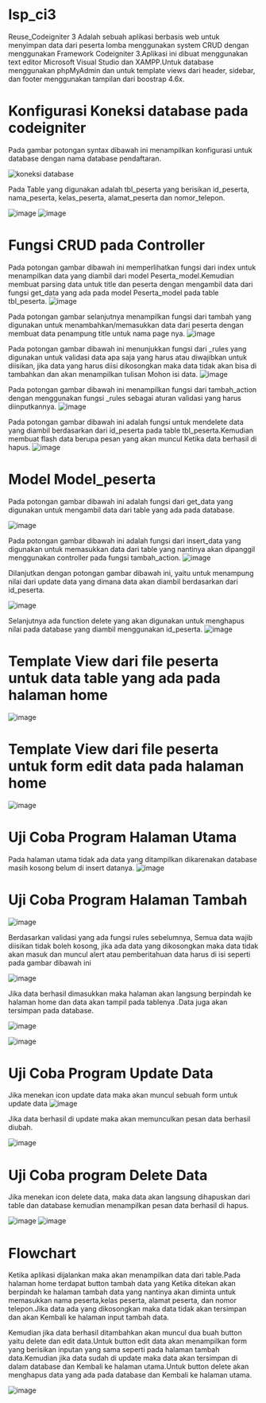 
# lsp_ci3

Reuse_Codeigniter 3 Adalah sebuah aplikasi berbasis web untuk menyimpan data dari peserta lomba menggunakan system CRUD dengan menggunakan Framework Codeigniter 3.Aplikasi ini dibuat menggunakan text editor Microsoft Visual Studio dan XAMPP.Untuk database menggunakan phpMyAdmin dan untuk template views dari header, sidebar, dan footer menggunakan tampilan dari boostrap 4.6x.


# Konfigurasi Koneksi database pada codeigniter


Pada gambar potongan syntax dibawah ini menampilkan konfigurasi untuk database dengan nama database pendaftaran.

![koneksi database](https://user-images.githubusercontent.com/62431769/177008738-d37c0dca-6be2-4d95-a01f-752a3b5f0293.png)

Pada Table yang digunakan adalah tbl_peserta yang berisikan id_peserta, nama_peserta, kelas_peserta, alamat_peserta dan nomor_telepon.

![image](https://user-images.githubusercontent.com/62431769/177008749-0ffbc9df-0430-4af4-a055-0d95d1476831.png)
![image](https://user-images.githubusercontent.com/62431769/177008759-d31da058-18e3-47b6-b4ac-9d4c17e611c8.png)





# Fungsi CRUD pada Controller


Pada potongan gambar dibawah ini memperlihatkan fungsi dari index untuk menampilkan data yang diambil dari model Peserta_model.Kemudian membuat parsing data untuk title dan peserta dengan mengambil data dari fungsi get_data yang ada pada model Peserta_model pada table tbl_peserta.
![image](https://user-images.githubusercontent.com/62431769/177008764-a7f0e779-870a-42f4-a822-3afd0a52c927.png)


Pada potongan gambar selanjutnya menampilkan fungsi dari tambah yang digunakan untuk menambahkan/memasukkan data dari peserta dengan membuat data penampung title untuk nama page nya.
![image](https://user-images.githubusercontent.com/62431769/177008776-31db016c-df60-4385-a934-7e9663e906f8.png)


Pada potongan gambar dibawah ini menunjukkan fungsi dari _rules yang digunakan untuk validasi data apa saja yang harus atau diwajibkan untuk diisikan, jika data yang harus diisi dikosongkan maka data tidak akan bisa di tambahkan dan akan menampilkan tulisan Mohon isi data.
![image](https://user-images.githubusercontent.com/62431769/177008781-19b90718-5aca-4382-9adc-13e474070cd0.png)


Pada potongan gambar dibawah ini menampilkan fungsi dari tambah_action dengan menggunakan fungsi _rules sebagai aturan validasi yang harus diinputkannya.
![image](https://user-images.githubusercontent.com/62431769/177008794-5af56c15-adfa-4800-8a10-a7b0f8f88d16.png)


Pada potongan gambar dibawah ini adalah fungsi untuk mendelete data yang diambil berdasarkan dari id_peserta pada table tbl_peserta.Kemudian membuat flash data berupa pesan yang akan muncul Ketika data berhasil di hapus.
![image](https://user-images.githubusercontent.com/62431769/177008799-e159e88b-437a-44f8-af35-b5adb4d13259.png)



# Model Model_peserta

Pada potongan gambar dibawah ini adalah fungsi dari get_data yang digunakan untuk mengambil data dari table yang ada pada database.

![image](https://user-images.githubusercontent.com/62431769/177008801-6acf7355-788b-45df-8e84-3c2b455d109d.png)


Pada potongan gambar dibawah ini adalah fungsi dari insert_data yang digunakan untuk memasukkan data dari table yang nantinya akan dipanggil menggunakan controller pada fungsi tambah_action.
![image](https://user-images.githubusercontent.com/62431769/177008808-c9156261-59c6-423b-bc2e-3c356e0cd887.png)


Dilanjutkan dengan potongan gambar dibawah ini, yaitu untuk menampung nilai dari update data yang dimana data akan diambil berdasarkan dari id_peserta.

![image](https://user-images.githubusercontent.com/62431769/177008815-fe78e22b-6888-4d8d-a946-001818a573de.png)


Selanjutnya ada function delete yang akan digunakan untuk menghapus nilai pada database yang diambil menggunakan id_peserta.
![image](https://user-images.githubusercontent.com/62431769/177008817-a6757fa2-5a27-4338-b930-dfa692038508.png)




# Template View dari file peserta untuk data table yang ada pada halaman home

![image](https://user-images.githubusercontent.com/62431769/177008825-825146c5-153d-48e7-84d4-2c2e56dab7f9.png)



# Template View dari file peserta untuk form edit data pada halaman home

![image](https://user-images.githubusercontent.com/62431769/177008828-c6a2d7c9-e21a-4c4c-8d9f-6d14881c3dfb.png)





# Uji Coba Program Halaman Utama

Pada halaman utama tidak ada data yang ditampilkan dikarenakan database masih kosong belum di insert datanya.
![image](https://user-images.githubusercontent.com/62431769/177008834-23f9b7d4-f8ac-4c20-b2a3-c849ae27e433.png)




# Uji Coba Program Halaman Tambah

![image](https://user-images.githubusercontent.com/62431769/177008839-9006dcd6-a09a-4699-9eb5-9a9ebee6660c.png)


Berdasarkan validasi yang ada fungsi rules sebelumnya, Semua data wajib diisikan tidak boleh kosong, jika ada data yang dikosongkan maka data tidak akan masuk dan muncul alert atau pemberitahuan data harus di isi seperti pada gambar dibawah ini

![image](https://user-images.githubusercontent.com/62431769/177008843-ef57778e-7990-4a6b-94c2-cf48597956b6.png)


Jika data berhasil dimasukkan maka halaman akan langsung berpindah ke halaman home dan data akan tampil pada tablenya .Data juga akan tersimpan pada database.

![image](https://user-images.githubusercontent.com/62431769/177008846-63768e04-8186-4cd0-89ed-663a2c7fa4b3.png)

![image](https://user-images.githubusercontent.com/62431769/177008851-e6e88884-0772-43f0-8ff7-3007f74eb1ad.png)



# Uji Coba Program Update Data

Jika menekan icon update data maka akan muncul sebuah form untuk update data
![image](https://user-images.githubusercontent.com/62431769/177008855-865bb525-e2e0-41a5-b9cb-0503809a59fc.png)


Jika data berhasil di update maka akan memunculkan pesan data berhasil diubah.

![image](https://user-images.githubusercontent.com/62431769/177008859-d91f3d71-de3f-4f17-8e2d-b45c86355307.png)



# Uji Coba program Delete Data

Jika menekan icon delete data, maka data akan langsung dihapuskan dari table dan database kemudian menampilkan pesan data berhasil di hapus.

![image](https://user-images.githubusercontent.com/62431769/177008861-04ed7cdd-029e-4a9d-a26a-f40c90abc848.png)
![image](https://user-images.githubusercontent.com/62431769/177008868-14955435-9d1f-430e-a1a7-981ad7f8d0f7.png)




# Flowchart

Ketika aplikasi dijalankan maka akan menampilkan data dari table.Pada halaman home terdapat button tambah data yang Ketika ditekan akan berpindah ke halaman tambah data yang nantinya akan diminta untuk memasukkan nama peserta,kelas peserta, alamat peserta, dan nomor telepon.Jika data ada yang dikosongkan maka data tidak akan tersimpan dan akan Kembali ke halaman input tambah data.

Kemudian jika data berhasil ditambahkan akan muncul dua buah button yaitu delete dan edit data.Untuk button edit data akan menampilkan form yang berisikan inputan yang sama seperti pada halaman tambah data.Kemudian jika data sudah di update maka data akan tersimpan di dalam database dan Kembali ke halaman utama.Untuk button delete akan menghapus data yang ada pada database dan Kembali ke halaman utama.

![image](https://user-images.githubusercontent.com/62431769/177008875-72f0f618-42f3-4d06-aa5f-ed57083e07c8.png)

